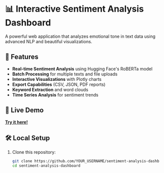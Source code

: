 # 📊 Interactive Sentiment Analysis Dashboard

A powerful web application that analyzes emotional tone in text data using advanced NLP and beautiful visualizations.

## 🌟 Features

- **Real-time Sentiment Analysis** using Hugging Face's RoBERTa model
- **Batch Processing** for multiple texts and file uploads
- **Interactive Visualizations** with Plotly charts
- **Export Capabilities** (CSV, JSON, PDF reports)
- **Keyword Extraction** and word clouds
- **Time Series Analysis** for sentiment trends

## 🚀 Live Demo

**[Try it here!](YOUR_STREAMLIT_URL_WILL_GO_HERE)**

## 🛠️ Local Setup

1. Clone this repository:
   ```bash
   git clone https://github.com/YOUR_USERNAME/sentiment-analysis-dashboard.git
   cd sentiment-analysis-dashboard